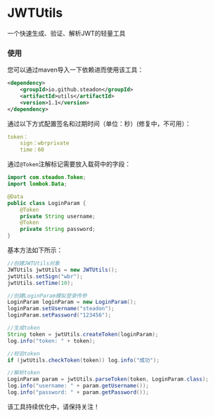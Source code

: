 # JWTUtils
一个快速生成、验证、解析JWT的轻量工具

### 使用
您可以通过maven导入一下依赖进而使用该工具：

```xml
<dependency>
    <groupId>io.github.steadon</groupId>
    <artifactId>utils</artifactId>
    <version>1.1</version> 
</dependency>
```

通过以下方式配置签名和过期时间（单位：秒）(修复中，不可用）：
```yml
token：
    sign：wbrprivate
    time：60
```

通过`@Token`注解标记需要放入载荷中的字段：
```java
import com.steadon.Token;
import lombok.Data;

@Data
public class LoginParam {
    @Token
    private String username;
    @Token
    private String password;
}
```
基本方法如下所示：
```java
//创建JWTUtils对象
JWTUtils jwtUtils = new JWTUtils();
jwtUtils.setSign("wbr");
jwtUtils.setTime(10);

//创建LoginParam模拟登录传参
LoginParam loginParam = new LoginParam();
loginParam.setUsername("steadon");
loginParam.setPassword("123456");

//生成token
String token = jwtUtils.createToken(loginParam);
log.info("token: " + token);

//校验token
if (jwtUtils.checkToken(token)) log.info("成功");

//解析token
LoginParam param = jwtUtils.parseToken(token, LoginParam.class);
log.info("username: " + param.getUsername());
log.info("password: " + param.getPassword());
```
该工具持续优化中，请保持关注！

